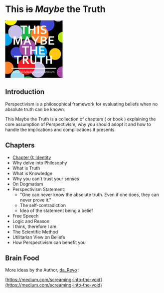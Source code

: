 
# This ~~is~~ _Maybe_ the Truth

![cover](cover.jpg)

## Introduction

 Perspectivism is a philosophical framework for evaluating beliefs when no absolute truth can be known.

 This Maybe the Truth is a collection of chapters ( or book ) explaining the core assumption of Perspectivism, why you should adopt it and how to handle the implications and complications it presents.

## Chapters

* [Chapter 0: Identity](book/Chapter_0.md)
* Why delve into Philosophy
* What is Truth
* What is Knowledge
* Why you can't trust your senses
* On Dogmatism
* Perspectivism Statement:
  * "One can never know the absolute truth. Even if one does, they can never prove it."
  * The self-contradiction
  * Idea of the statement being a belief
* Free Speech
* Logic and Reason
* I think, therefore I am
* The Scientific Method
* Utilitarian View on Beliefs
* How Perspectivism can benefit you

## Brain Food

 More ideas by the Author, [da_Revo](https://medium.com/@da_revo) :

 [https://medium.com/screaming-into-the-void](https://medium.com/screaming-into-the-void)

